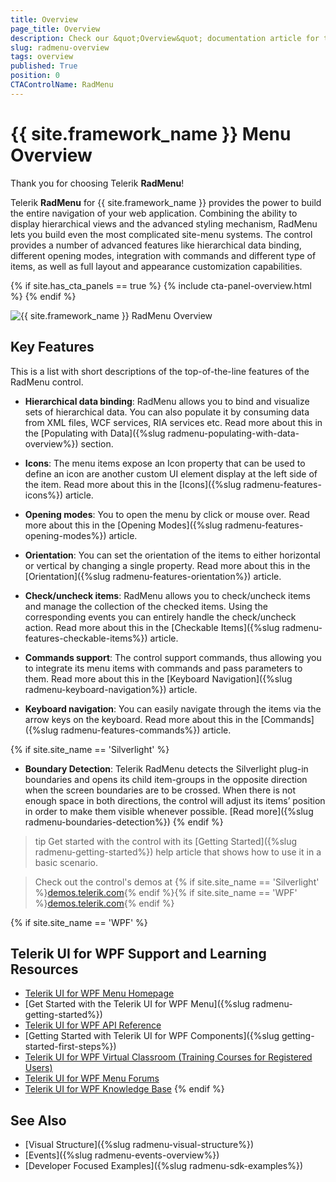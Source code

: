 ```yaml
---
title: Overview
page_title: Overview
description: Check our &quot;Overview&quot; documentation article for the RadMenu {{ site.framework_name }} control.
slug: radmenu-overview
tags: overview
published: True
position: 0
CTAControlName: RadMenu
---
```


# {{ site.framework_name }} Menu Overview

Thank you for choosing Telerik __RadMenu__!        

Telerik __RadMenu__ for {{ site.framework_name }} provides the power to build the entire navigation of your web application. Combining the ability to display hierarchical views and the advanced styling mechanism, RadMenu lets you build even the most complicated site-menu systems. The control provides a number of advanced features like hierarchical data binding, different opening modes, integration with commands and different type of items, as well as full layout and appearance customization capabilities.  

{% if site.has_cta_panels == true %}
{% include cta-panel-overview.html %}
{% endif %}      

![{{ site.framework_name }} RadMenu Overview](images/radmenu-overview-0.png)

## Key Features

This is a list with short descriptions of the top-of-the-line features of the RadMenu control.

* __Hierarchical data binding__: RadMenu allows you to bind and visualize sets of hierarchical data. You can also populate it by consuming data from XML files, WCF services, RIA services etc. Read more about this in the [Populating with Data]({%slug radmenu-populating-with-data-overview%}) section.

* __Icons__: The menu items expose an Icon property that can be used to define an icon are another custom UI element display at the left side of the item. Read more about this in the [Icons]({%slug radmenu-features-icons%}) article.

* __Opening modes__: You to open the menu by click or mouse over. Read more about this in the [Opening Modes]({%slug radmenu-features-opening-modes%}) article.

* __Orientation__: You can set the orientation of the items to either horizontal or vertical by changing a single property. Read more about this in the [Orientation]({%slug radmenu-features-orientation%}) article.

* __Check/uncheck items__: RadMenu allows you to check/uncheck items and manage the collection of the checked items. Using the corresponding events you can entirely handle the check/uncheck action. Read more about this in the [Checkable Items]({%slug radmenu-features-checkable-items%}) article.

* __Commands support__: The control support commands, thus allowing you to integrate its menu items with commands and pass parameters to them. Read more about this in the [Keyboard Navigation]({%slug radmenu-keyboard-navigation%}) article.

* __Keyboard navigation__: You can easily navigate through the items via the arrow keys on the keyboard. Read more about this in the [Commands]({%slug radmenu-features-commands%}) article.

{% if site.site_name == 'Silverlight' %}
* __Boundary Detection__: Telerik RadMenu detects the Silverlight plug-in boundaries and opens its child item-groups in the opposite direction when the screen boundaries are to be crossed. When there is not enough space in both directions, the control will adjust its items’ position in order to make them visible whenever possible. [Read more]({%slug radmenu-boundaries-detection%})
{% endif %}

>tip Get started with the control with its [Getting Started]({%slug radmenu-getting-started%}) help article that shows how to use it in a basic scenario.

> Check out the control's demos at {% if site.site_name == 'Silverlight' %}[demos.telerik.com](https://demos.telerik.com/silverlight/#Menu){% endif %}{% if site.site_name == 'WPF' %}[demos.telerik.com](https://demos.telerik.com/wpf/){% endif %}

{% if site.site_name == 'WPF' %}
## Telerik UI for WPF Support and Learning Resources

* [Telerik UI for WPF Menu Homepage](https://www.telerik.com/products/wpf/menu.aspx)
* [Get Started with the Telerik UI for WPF Menu]({%slug radmenu-getting-started%})
* [Telerik UI for WPF API Reference](https://docs.telerik.com/devtools/wpf/api/)
* [Getting Started with Telerik UI for WPF Components]({%slug getting-started-first-steps%})
* [Telerik UI for WPF Virtual Classroom (Training Courses for Registered Users)](https://learn.telerik.com/learn/course/external/view/elearning/16/telerik-ui-for-wpf) 
* [Telerik UI for WPF Menu Forums](https://www.telerik.com/forums/wpf)
* [Telerik UI for WPF Knowledge Base](https://docs.telerik.com/devtools/wpf/knowledge-base)
{% endif %}

## See Also
 * [Visual Structure]({%slug radmenu-visual-structure%})
 * [Events]({%slug radmenu-events-overview%})
 * [Developer Focused Examples]({%slug radmenu-sdk-examples%})
